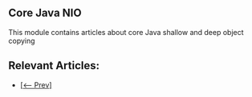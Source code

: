 ## Core Java NIO

This module contains articles about core Java shallow and deep object copying 

## Relevant Articles:

- [[<-- Prev]](/core-java-modules/core-java-nio)
